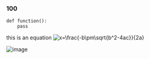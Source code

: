 ### 100

```
def function():
    pass
```


this is an equation ![x=\frac{-b\pm\sqrt{b^2-4ac}}{2a}](https://latex.codecogs.com/svg.latex?x=\frac{-b\pm\sqrt{b^2-4ac}}{2a}) 

![image](../../../assets/img/IMGP1242.jpg)